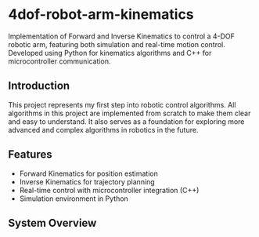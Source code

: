 # 4dof-robot-arm-kinematics
Implementation of Forward and Inverse Kinematics to control a 4-DOF robotic arm, featuring both simulation and real-time motion control. Developed using Python for kinematics algorithms and C++ for microcontroller communication.

## Introduction 
This project represents my first step into robotic control algorithms. All algorithms in this project are implemented from scratch to make them clear and easy to understand. It also serves as a foundation for exploring more advanced and complex algorithms in robotics in the future.

## Features
- Forward Kinematics for position estimation
- Inverse Kinematics for trajectory planning
- Real-time control with microcontroller integration (C++)
- Simulation environment in Python

## System Overview 
